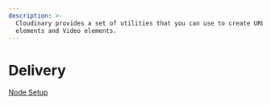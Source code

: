 ```yaml
---
description: >-
  Cloudinary provides a set of utilities that you can use to create URLs, Image
  elements and Video elements.
---
```


# Delivery





[Node Setup](./)

